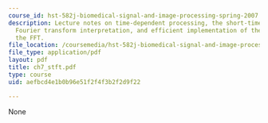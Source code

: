 ```yaml
---
course_id: hst-582j-biomedical-signal-and-image-processing-spring-2007
description: Lecture notes on time-dependent processing, the short-time Fourier transform,
  Fourier transform interpretation, and efficient implementation of the STFT using
  the FFT.
file_location: /coursemedia/hst-582j-biomedical-signal-and-image-processing-spring-2007/aefbcd4e1b0b96e51f2f4f3b2f2d9f22_ch7_stft.pdf
file_type: application/pdf
layout: pdf
title: ch7_stft.pdf
type: course
uid: aefbcd4e1b0b96e51f2f4f3b2f2d9f22

---
```

None